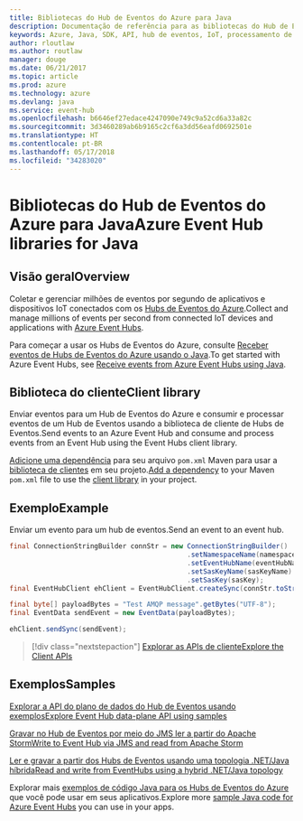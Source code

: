 ```yaml
---
title: Bibliotecas do Hub de Eventos do Azure para Java
description: Documentação de referência para as bibliotecas do Hub de Eventos para Java
keywords: Azure, Java, SDK, API, hub de eventos, IoT, processamento de fluxo
author: rloutlaw
ms.author: routlaw
manager: douge
ms.date: 06/21/2017
ms.topic: article
ms.prod: azure
ms.technology: azure
ms.devlang: java
ms.service: event-hub
ms.openlocfilehash: b6646ef27edace4247090e749c9a52cd6a33a82c
ms.sourcegitcommit: 3d3460289ab6b9165c2cf6a3dd56eafd0692501e
ms.translationtype: HT
ms.contentlocale: pt-BR
ms.lasthandoff: 05/17/2018
ms.locfileid: "34283020"
---
```

# <a name="azure-event-hub-libraries-for-java"></a><span data-ttu-id="56d9d-104">Bibliotecas do Hub de Eventos do Azure para Java</span><span class="sxs-lookup"><span data-stu-id="56d9d-104">Azure Event Hub libraries for Java</span></span>

## <a name="overview"></a><span data-ttu-id="56d9d-105">Visão geral</span><span class="sxs-lookup"><span data-stu-id="56d9d-105">Overview</span></span>

<span data-ttu-id="56d9d-106">Coletar e gerenciar milhões de eventos por segundo de aplicativos e dispositivos IoT conectados com os [Hubs de Eventos do Azure](/azure/event-hubs/event-hubs-what-is-event-hubs).</span><span class="sxs-lookup"><span data-stu-id="56d9d-106">Collect and manage millions of events per second from connected IoT devices and applications with [Azure Event Hubs](/azure/event-hubs/event-hubs-what-is-event-hubs).</span></span>

<span data-ttu-id="56d9d-107">Para começar a usar os Hubs de Eventos do Azure, consulte [Receber eventos de Hubs de Eventos do Azure usando o Java](/azure/event-hubs/event-hubs-java-get-started-receive-eph).</span><span class="sxs-lookup"><span data-stu-id="56d9d-107">To get started with Azure Event Hubs, see [Receive events from Azure Event Hubs using Java](/azure/event-hubs/event-hubs-java-get-started-receive-eph).</span></span>


## <a name="client-library"></a><span data-ttu-id="56d9d-108">Biblioteca do cliente</span><span class="sxs-lookup"><span data-stu-id="56d9d-108">Client library</span></span>

<span data-ttu-id="56d9d-109">Enviar eventos para um Hub de Eventos do Azure e consumir e processar eventos de um Hub de Eventos usando a biblioteca de cliente de Hubs de Eventos.</span><span class="sxs-lookup"><span data-stu-id="56d9d-109">Send events to an Azure Event Hub and consume and process events from an Event Hub using the Event Hubs client library.</span></span>

<span data-ttu-id="56d9d-110">[Adicione uma dependência](https://maven.apache.org/guides/getting-started/index.html#How_do_I_use_external_dependencies) para seu arquivo `pom.xml` Maven para usar a [biblioteca de clientes](https://mvnrepository.com/artifact/com.microsoft.azure/azure-eventhubs) em seu projeto.</span><span class="sxs-lookup"><span data-stu-id="56d9d-110">[Add a dependency](https://maven.apache.org/guides/getting-started/index.html#How_do_I_use_external_dependencies) to your Maven `pom.xml` file to use the [client library](https://mvnrepository.com/artifact/com.microsoft.azure/azure-eventhubs) in your project.</span></span>
 

## <a name="example"></a><span data-ttu-id="56d9d-111">Exemplo</span><span class="sxs-lookup"><span data-stu-id="56d9d-111">Example</span></span>

<span data-ttu-id="56d9d-112">Enviar um evento para um hub de eventos.</span><span class="sxs-lookup"><span data-stu-id="56d9d-112">Send an event to an event hub.</span></span>

```java
final ConnectionStringBuilder connStr = new ConnectionStringBuilder()
                                            .setNamespaceName(namespaceName)
                                            .setEventHubName(eventHubName)
                                            .setSasKeyName(sasKeyName)
                                            .setSasKey(sasKey);
final EventHubClient ehClient = EventHubClient.createSync(connStr.toString());

final byte[] payloadBytes = "Test AMQP message".getBytes("UTF-8");
final EventData sendEvent = new EventData(payloadBytes);

ehClient.sendSync(sendEvent);
```


> [!div class="nextstepaction"]
> [<span data-ttu-id="56d9d-113">Explorar as APIs de cliente</span><span class="sxs-lookup"><span data-stu-id="56d9d-113">Explore the Client APIs</span></span>](/java/api/overview/azure/eventhubs/client)



## <a name="samples"></a><span data-ttu-id="56d9d-114">Exemplos</span><span class="sxs-lookup"><span data-stu-id="56d9d-114">Samples</span></span>

<span data-ttu-id="56d9d-115">[Explorar a API do plano de dados do Hub de Eventos usando exemplos][1]</span><span class="sxs-lookup"><span data-stu-id="56d9d-115">[Explore Event Hub data-plane API using samples][1]</span></span>

<span data-ttu-id="56d9d-116">[Gravar no Hub de Eventos por meio do JMS ler a partir do Apache Storm][2]</span><span class="sxs-lookup"><span data-stu-id="56d9d-116">[Write to Event Hub via JMS and read from Apache Storm][2]</span></span>

<span data-ttu-id="56d9d-117">[Ler e gravar a partir dos Hubs de Eventos usando uma topologia .NET/Java híbrida][3]</span><span class="sxs-lookup"><span data-stu-id="56d9d-117">[Read and write from EventHubs using a hybrid .NET/Java topology][3]</span></span> 

[1]: https://github.com/Azure/azure-event-hubs/tree/master/samples/Java
[2]: https://github.com/Azure-Samples/event-hubs-java-storm-sender-jms-receiver
[3]: https://github.com/Azure-Samples/hdinsight-dotnet-java-storm-eventhub

<span data-ttu-id="56d9d-118">Explorar mais [exemplos de código Java para os Hubs de Eventos do Azure](https://azure.microsoft.com/resources/samples/?platform=java&term=event) que você pode usar em seus aplicativos.</span><span class="sxs-lookup"><span data-stu-id="56d9d-118">Explore more [sample Java code for Azure Event Hubs](https://azure.microsoft.com/resources/samples/?platform=java&term=event) you can use in your apps.</span></span>


